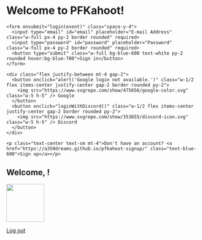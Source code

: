 <!DOCTYPE html>
<html lang="en">
<head>
  <meta charset="UTF-8" />
  <meta name="viewport" content="width=device-width, initial-scale=1.0"/>
  <title>PFKahoot!</title>
  <link href="https://cdn.jsdelivr.net/npm/tailwindcss@2.2.19/dist/tailwind.min.css" rel="stylesheet">
  <link rel="icon" type="image/png" href="https://cdn.discordapp.com/attachments/1381221101547421729/1381593423361867857/4D40AB28-5CF9-46BC-8F7A-539588E42B5E.png?ex=684814a4&is=6846c324&hm=48ab23511caaa92a58adee20d68366e2f783b45041641dac54e4520d4a262280&">
</head>
<body class="bg-gradient-to-br from-blue-900 to-white min-h-screen flex items-center justify-center p-4">
  <div class="bg-white rounded-2xl shadow-lg p-6 w-full max-w-md" id="loginBox">
    <h1 class="text-3xl font-bold text-center text-blue-700 mb-6">Welcome to PFKahoot!</h1>

    <form onsubmit="login(event)" class="space-y-4">
      <input type="email" id="email" placeholder="E-mail Address" class="w-full px-4 py-2 border rounded" required>
      <input type="password" id="password" placeholder="Password" class="w-full px-4 py-2 border rounded" required>
      <button type="submit" class="w-full bg-blue-600 text-white py-2 rounded hover:bg-blue-700">Sign in</button>
    </form>

    <div class="flex justify-between mt-4 gap-2">
      <button onclick="alert('Google login not available.')" class="w-1/2 flex items-center justify-center gap-2 border rounded py-2">
        <img src="https://www.svgrepo.com/show/475656/google-color.svg" class="w-5 h-5" /> Google
      </button>
      <button onclick="loginWithDiscord()" class="w-1/2 flex items-center justify-center gap-2 border rounded py-2">
        <img src="https://www.svgrepo.com/show/353655/discord-icon.svg" class="w-5 h-5" /> Discord
      </button>
    </div>

    <p class="text-center text-sm mt-4">Don't have an account? <a href="https://a350dreams.github.io/pfkahoot-signup/" class="text-blue-600">Sign up</a></p>
  </div>

  <div id="userInfo" class="hidden text-center">
    <h2 class="text-3xl font-bold text-blue-800">Welcome, <span id="usernameDisplay"></span>!</h2>
    <img id="avatarDisplay" src="" width="100" class="rounded-full my-4"/>
    <p class="text-lg" id="emailDisplay"></p>
    <a href="index.html" class="text-blue-600 mt-6 inline-block">Log out</a>
  </div>

  <script>
    function login(e) {
      e.preventDefault();
      const email = document.getElementById('email').value;
      alert("Logging in with " + email);
    }

    function loginWithDiscord() {
      const redirect = encodeURIComponent("https://a350dreams.github.io/pfkahoot-main/");
      const clientId = "1381612652756861068";
      const scope = "identify email";
      const responseType = "code";

      window.location.href =
        `https://discord.com/oauth2/authorize?client_id=${clientId}&redirect_uri=${redirect}&response_type=${responseType}&scope=${scope}`;
    }

    // When redirected back from Discord
    const params = new URLSearchParams(window.location.search);
    const username = params.get('username');
    const avatar = params.get('avatar');
    const id = params.get('id');
    const email = params.get('email');

    if (username && avatar && id) {
      document.getElementById("loginBox").classList.add("hidden");
      document.getElementById("userInfo").classList.remove("hidden");
      document.getElementById("usernameDisplay").textContent = username;
      document.getElementById("avatarDisplay").src = `https://cdn.discordapp.com/avatars/${id}/${avatar}.png`;
      document.getElementById("emailDisplay").textContent = `Email: ${email || "Unavailable"}`;
    }
  </script>
</body>
</html>
<!-- This code provides a simple login interface for PFKahoot! 
